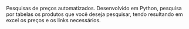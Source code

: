 Pesquisas de preços automatizados.
Desenvolvido em Python, pesquisa por tabelas os produtos que você deseja pesquisar, tendo resultando em excel os preços e os links necessários.
